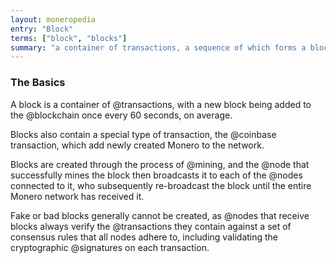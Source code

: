 ```yaml
---
layout: moneropedia
entry: "Block"
terms: ["block", "blocks"]
summary: "a container of transactions, a sequence of which forms a blockchain"
---
```


### The Basics

A block is a container of @transactions, with a new block being added to the @blockchain once every 60 seconds, on average.

Blocks also contain a special type of transaction, the @coinbase transaction, which add newly created Monero to the network.

Blocks are created through the process of @mining, and the @node that successfully mines the block then broadcasts it to each of the @nodes connected to it, who subsequently re-broadcast the block until the entire Monero network has received it.

Fake or bad blocks generally cannot be created, as @nodes that receive blocks always verify the @transactions they contain against a set of consensus rules that all nodes adhere to, including validating the cryptographic @signatures on each transaction.
